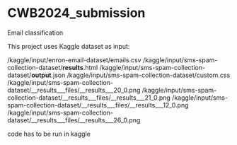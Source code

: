 # CWB2024_submission
Email classification

This project uses Kaggle dataset as input:

/kaggle/input/enron-email-dataset/emails.csv
/kaggle/input/sms-spam-collection-dataset/__results__.html
/kaggle/input/sms-spam-collection-dataset/__output__.json
/kaggle/input/sms-spam-collection-dataset/custom.css
/kaggle/input/sms-spam-collection-dataset/__results___files/__results___20_0.png
/kaggle/input/sms-spam-collection-dataset/__results___files/__results___21_0.png
/kaggle/input/sms-spam-collection-dataset/__results___files/__results___12_0.png
/kaggle/input/sms-spam-collection-dataset/__results___files/__results___26_0.png

code has to be run in kaggle
